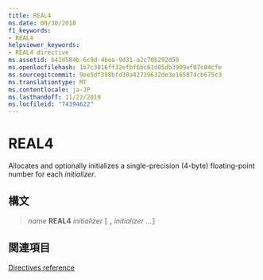 ```yaml
---
title: REAL4
ms.date: 08/30/2018
f1_keywords:
- REAL4
helpviewer_keywords:
- REAL4 directive
ms.assetid: b41d584b-6c9d-4bea-9d31-a2c70b292d50
ms.openlocfilehash: 1b7c3816ff32efbf6bc61d05db3909ef07c04cfe
ms.sourcegitcommit: 9ee5df398bfd30a42739632de3e165874cb675c3
ms.translationtype: MT
ms.contentlocale: ja-JP
ms.lasthandoff: 11/22/2019
ms.locfileid: "74394622"
---
```

# <a name="real4"></a>REAL4

Allocates and optionally initializes a single-precision (4-byte) floating-point number for each *initializer*.

## <a name="syntax"></a>構文

> *name*  **REAL4** *initializer* ⟦ __,__ *initializer* ...⟧

## <a name="see-also"></a>関連項目

[Directives reference](../../assembler/masm/directives-reference.md)
